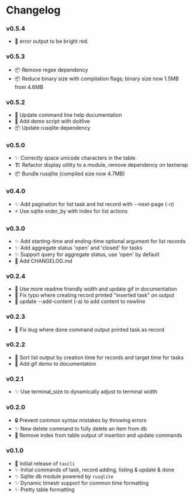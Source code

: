 # Changelog

### v0.5.4

- 🎨 error output to be bright red.

### v0.5.3

- 📦 Remove regex dependency
- 📦 Reduce binary size with compilation flags; binary size now 1.5MB from 4.6MB

### v0.5.2

- 📝 Update command line help documentation
- 📝 Add demo script with doitlive
- 📦 Update rusqlite dependency

### v0.5.0

- ✨ Correctly space unicode characters in the table.
- 🏗️ Refactor display utility to a module, remove dependency on textwrap
- 📦 Bundle rusqlite (compiled size now 4.7MB)

### v0.4.0

- ✨ Add pagination for list task and list record with --next-page (-n)
- ⚡ Use sqlite order_by with index for list actions

### v0.3.0

- ✨ Add starting-time and ending-time optional argument for list records
- ✨ Add aggregate status 'open' and 'closed' for tasks
- ✨ Support query for aggregate status, use 'open' by default
- 📝 Add CHANGELOG.md

### v0.2.4

- 📝 Use more readme friendly width and update gif in documentation
- 🐛 Fix typo where creating record printed "inserted task" on output
- 🔄 update --add-content (-a) to add content to newline

### v0.2.3

- 🐛 Fix bug where done command output printed task as record

### v0.2.2

- 🔄 Sort list output by creation time for records and target time for tasks
- 📝 Add gif demo to documentation

### v0.2.1

- ✨ Use terminal_size to dynamically adjust to terminal width

### v0.2.0

- 🔒 Prevent common syntax mistakes by throwing errors
- ✨ New delete command to fully delete an item from db
- 🐛 Remove index from table output of insertion and update commands

### v0.1.0

- 🚀 Initial release of `tascli`
- ✨ Initial commands of task, record adding, listing & update & done
- ✨ Sqlite db module powered by `rusqlite`
- ✨ Dynamic timestr support for common time formatting
- ✨ Pretty table formatting

